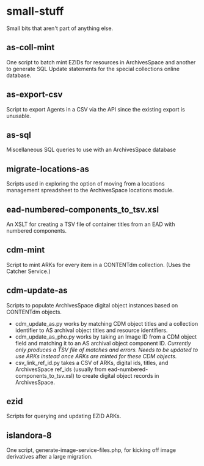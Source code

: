 # small-stuff
Small bits that aren't part of anything else.

## as-coll-mint

One script to batch mint EZIDs for resources in ArchivesSpace and another to generate SQL Update statements for the special collections online database.

## as-export-csv

Script to export Agents in a CSV via the API since the existing export is unusable.

## as-sql

Miscellaneous SQL queries to use with an ArchivesSpace database

## migrate-locations-as

Scripts used in exploring the option of moving from a locations management spreadsheet to the ArchivesSpace locations module.

## ead-numbered-components_to_tsv.xsl

An XSLT for creating a TSV file of container titles from an EAD with numbered components.

## cdm-mint

Script to mint ARKs for every item in a CONTENTdm collection. (Uses the Catcher Service.)

## cdm-update-as

Scripts to populate ArchivesSpace digital object instances based on CONTENTdm objects.

- cdm_update_as.py works by matching CDM object titles and a collection identifier to AS archival object titles and resource identifiers.
- cdm_update_as_pho.py works by taking an Image ID from a CDM object field and matching it to an AS archival object component ID. *Currently only produces a TSV file of matches and errors. Needs to be updated to use ARKs instead once ARKs are minted for these CDM objects.*
- csv_link_ref_id.py takes a CSV of ARKs, digital ids, titles, and ArchivesSpace ref_ids (usually from ead-numbered-components_to_tsv.xsl) to create digital object records in ArchivesSpace.

## ezid

Scripts for querying and updating EZID ARKs.

## islandora-8

One script, generate-image-service-files.php, for kicking off image derivatives after a large migration. 
